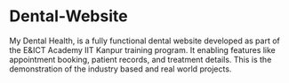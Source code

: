 # Dental-Website
My Dental Health, is a fully functional dental website developed as part of the E&amp;ICT Academy IIT Kanpur training program. It enabling features like appointment booking, patient records, and treatment details. This is the demonstration of the industry based and real world projects.

